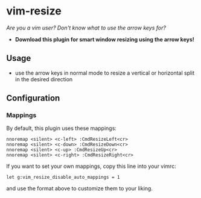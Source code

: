 vim-resize
==========

*Are you a vim user? Don't know what to use the arrow keys for?*
* **Download this plugin for smart window resizing using the arrow keys!**

## Usage
* use the arrow keys in normal mode to resize a vertical or horizontal split in the desired direction

## Configuration

### Mappings

By default, this plugin uses these mappings:

    nnoremap <silent> <c-left> :CmdResizeLeft<cr>
    nnoremap <silent> <c-down> :CmdResizeDown<cr>
    nnoremap <silent> <c-up> :CmdResizeUp<cr>
    nnoremap <silent> <c-right> :CmdResizeRight<cr>

If you want to set your own mappings, copy this line into your vimrc:

    let g:vim_resize_disable_auto_mappings = 1

and use the format above to customize them to your liking.

